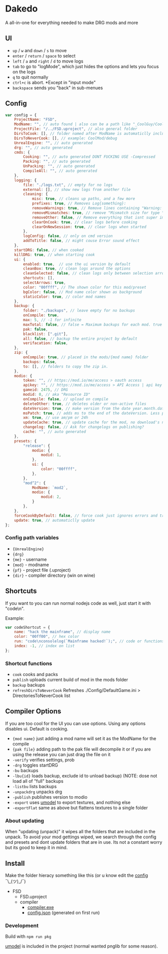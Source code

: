# Dakedo

A all-in-one for everything needed to make DRG mods and more

## UI

- `up` / `w` and `down` / `s` to move
- `enter` / `return` / `space` to select
- `left` / `a` and `right` / `d` to move logs
- `tab` to go to "logMode", which just hides the options and lets you focus on the logs
- `q` to quit normally
- `ctrl+c` is abort. *Except in "input mode"
- `backspace` sends you "back" in sub-menues

## Config

```js
var config = {
    ProjectName: "FSD",
    ModName: "", // auto found | also can be a path like "_CoolGuy/CoolMod"
    ProjectFile: "/../FSD.uproject", // also general folder
    DirsToCook: [], // folder named after ModName is automaticlly included
    DirsToNeverCook: [], // example: CoolMod/debug
    UnrealEngine: "", // auto generated
    drg: "", // auto generated
    cmds: {
        Cooking: "", // auto generated DONT FUCKING USE -Compressed
        Packing: "", // auto generated
        UnPacking: "", // auto generated
        CompileAll: "", // auto generated
    },
    logging: {
        file: "./logs.txt", // empty for no logs
        external: [], // show new logs from another file
        cleaning: {
            misc: true, // cleans up paths, and a few more
            prefixes: true, // Removes Log{something}:
            removeWarnings: true, // Remove lines containing "Warning: "
            removeMismatches: true, // remove "Mismatch size for type " since usually it dosent matter.
            removeOther: false, // Remove everything that isnt super important (use with caution)
            clearOnCook: true, // clear logs before cooking
            clearOnNewSession: true, // clear logs when started
        },
        logConfig: false, // only on cmd version
        addToTitle: false, // might couse Error sound effect
    },
    startDRG: false, // when cooked
    killDRG: true, // when starting cook
    ui: {
        enabled: true,  // use the ui version by default
        cleanBox: true, // clean logs around the options
        cleanSelected: false, // clean logs only between selection arrows
        shortcuts: [],
        selectArrows: true,
        color: "00ffff", // The shown color for this mod/preset
        bgColor: false, // Mod name color shown as background
        staticColor: true, // color mod names
    },
    backup: {
        folder: "./backups", // leave empty for no backups
        onCompile: true,
        max: 5, // -1 for infinite
        maxTotal: false, // false = Maximum backups for each mod. true = total backups. For the above value
        pak: false,
        blacklist: [".git"],
        all: false, // backup the entire project by default
        verifacation: false,
    },
    zip: {
        onCompile: true, // placed in the mods/{mod name} folder
        backups: false,
        to: [], // folders to copy the zip in.
    },
    modio: {
        token: "", // https://mod.io/me/access > oauth access
        apikey: "", // https://mod.io/me/access > API Access | api key for some commands
        gameid: 2475, // DRG
        modid: 0, // aka "Resource ID"
        onCompile: false, // upload on compile
        deleteOther: true, // deletes older or non-active files
        dateVersion: true, // make version from the date year.month.date, otherwise get version from project
        msPatch: true, // adds ms to the end of the dateVersion. Less prefered then default (applied when deleteOther=false).
        xm: true, // use am/pm or 24h
        updateCache: true, // update cache for the mod, no download's needed!
        changelog: false, // Ask for changelogs on publishing?
        cache: "", // auto generated
    },
    presets: {
        "release": {
            modio: {
                modid: 1,
            },
            ui: {
                color: "00ffff",
            },
        },
        "mod^2": {
            ModName: `mod2`,
            modio: {
                modid: 2,
            }
        },
    },
    forceCookByDefault: false, // force cook just ignores errors and tries to pack.
    update: true, // automaticlly update
};
```

### Config path variables

- `{UnrealEngine}`
- `{drg}`
- `{me}` - username
- `{mod}` - modname
- `{pf}` - project file (.uproject)
- `{dir}` - compiler directory (win on wine)

## Shortcuts

If you want to you can run normal nodejs code as well,
just start it with "code\n".

Example:

```js
var codeShortcut = {
    name: "hack the mainframe", // display name
    color: "00ff00", // hex color
    run: "code\nconsolelog(`Mainframe hacked!`);", // code or functions seperated by ","
    index: -1, // index on list
};
```

### Shortcut functions

- `cook` cooks and packs
- `publish` uploads current build of mod in the mods folder
- `backup` backups
- `refreshDirsToNeverCook` Refreshes ./Config/DefaultGame.ini > DirectoriesToNeverCook list

## Compiler Options

If you are too cool for the UI you can use options. Using any options disables ui.
Default is cooking.

- `{mod name}` just adding a mod name will set it as the ModName for the compile
- `{pak file}` adding path to the pak file will decompile it or if you are using the release you can just drag the file on it
- `-verify` verifies settings, prob
- `-drg` toggles startDRG
- `-bu` backups
- `-lbu{id}` loads backup, exclude id to unload backup) (NOTE: dose not load all of "full" backups
- `-listbu` lists backups
- `-unpackdrg` unpacks drg
- `-publish` publishes version to modio
- `-export` uses [umodel](https://github.com/gildor2/UEViewer) to export textures, and nothing else
- `-exportFlat` same as above but flattens textures to a single folder

### About updating

When "updating (unpack)" it wipes all the folders that are included in the unpack.
To avoid your mod gettings wiped, we search through the config and presets and dont update folders that are in use.
Its not a constant worry but its good to keep it in mind.

## Install

Make the folder hieracy something like this (or u know edit the [config](#config) ¯\\\_(ツ)\_/¯)

- FSD
  - FSD.uproject
  - compiler
    - [compiler.exe](https://github.com/MrCreaper/dakedo/releases/latest)
    - [config.json](#config) (generated on first run)

### Development

Build with `npm run pkg`

[umodel](https://github.com/gildor2/UEViewer) is included in the project (normal wanted pnglib for some reason).
